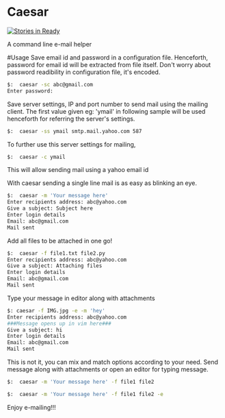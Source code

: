 Caesar
======
[![Stories in Ready](https://badge.waffle.io/tanjot/caesar.png?label=ready&title=Ready)](https://waffle.io/tanjot/caesar)

A command line e-mail helper  

#Usage
Save email id and password in a configuration file. Henceforth, password for
email id  will be extracted from file itself. Don't worry about password
readibility in configuration file, it's encoded.
```sh
$:  caesar -sc abc@gmail.com
Enter password:
```

Save server settings, IP and port number to send mail using the mailing client. The first value given eg: 'ymail' in
following sample will be used henceforth for referring the server's settings.
```sh
$:  caesar -ss ymail smtp.mail.yahoo.com 587  
```

To further use this server settings for mailing,
```sh
$:  caesar -c ymail
```
This will allow sending mail using a yahoo email id

With caesar sending a single line mail is as easy as blinking an eye.
```sh
$:  caesar -m 'Your message here'
Enter recipients address: abc@yahoo.com
Give a subject: Subject here
Enter login details
Email: abc@gmail.com
Mail sent
```

Add all files to be attached in one go!
```sh
$:  caesar -f file1.txt file2.py
Enter recipients address: abc@yahoo.com
Give a subject: Attaching files
Enter login details
Email: abc@gmail.com
Mail sent
```

Type your message in editor along with attachments
```sh
$: caesar -f IMG.jpg -e -m 'hey'                                                                            
Enter recipients address: abc@yahoo.com
###Message opens up in vim here###
Give a subject: hi
Enter login details
Email: abc@gmail.com
Mail sent
```


This is not it, you can mix and match options according to your need. Send message
along with attachments or open an editor for typing message.
```sh
$:  caesar -m 'Your message here' -f file1 file2
```
```sh
$:  caesar -m 'Your message here' -f file1 file2 -e
```

Enjoy e-mailing!!!
